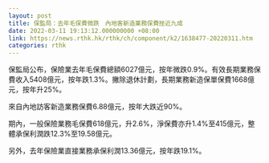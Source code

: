 ```yaml
---
layout: post
title: 保監局：去年毛保費微跌　內地客新造業務保費挫近九成
date: 2022-03-11 19:13:12.000000000 +08:00
link: https://news.rthk.hk/rthk/ch/component/k2/1638477-20220311.htm
categories: rthk
---
```


保監局公布，保險業去年毛保費總額6027億元，按年微跌0.9%。有效長期業務保費收入5408億元，按年跌1.3%。撇除退休計劃，長期業務新造保單保費1668億元，按年升25%。

來自內地訪客新造業務保費6.88億元，按年大跌近90%。

期內，一般保險業務毛保費618億元，升2.6%，淨保費亦升1.4%至415億元，整體承保利潤跌12.3%至19.58億元。

另外，去年保險業直接業務承保利潤13.36億元，按年跌19.1%。
